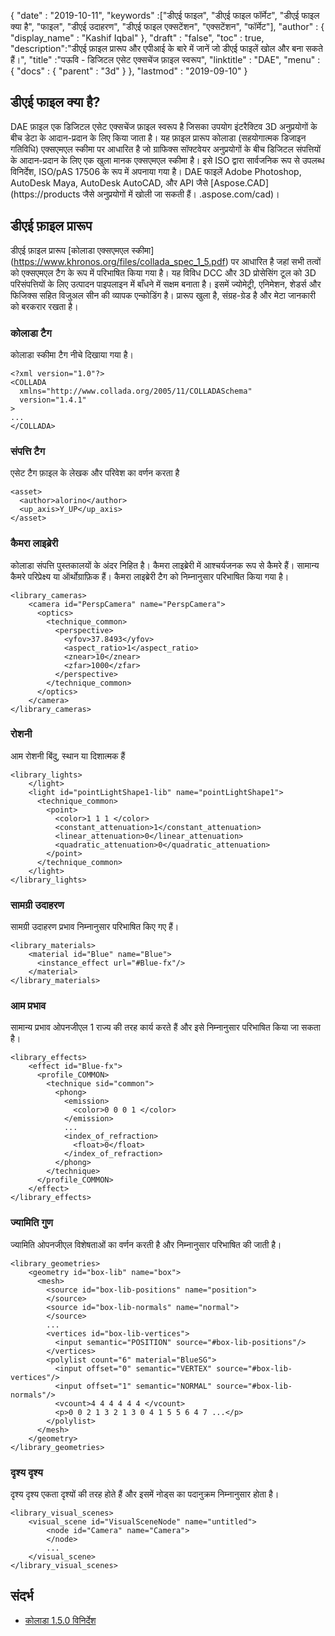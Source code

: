 {
  "date" : "2019-10-11",
  "keywords" :["डीएई फाइल", "डीएई फाइल फॉर्मेट", "डीएई फाइल क्या है", "फाइल", "डीएई उदाहरण", "डीएई फाइल एक्सटेंशन", "एक्सटेंशन", "फॉर्मेट"],
  "author" : {
    "display_name" : "Kashif Iqbal"
},
  "draft" : "false",
  "toc" : true,
  "description":"डीएई फ़ाइल प्रारूप और एपीआई के बारे में जानें जो डीएई फाइलें खोल और बना सकते हैं।",
  "title" :"पऊवि - डिजिटल एसेट एक्सचेंज फ़ाइल स्वरूप",
  "linktitle" : "DAE",
  "menu" : {
    "docs" : {
      "parent" : "3d"
}
},
  "lastmod" : "2019-09-10"
}

## डीएई फाइल क्या है?

DAE फ़ाइल एक डिजिटल एसेट एक्सचेंज फ़ाइल स्वरूप है जिसका उपयोग इंटरैक्टिव 3D अनुप्रयोगों के बीच डेटा के आदान-प्रदान के लिए किया जाता है। यह फ़ाइल प्रारूप कोलाडा (सहयोगात्मक डिजाइन गतिविधि) एक्सएमएल स्कीमा पर आधारित है जो ग्राफिक्स सॉफ्टवेयर अनुप्रयोगों के बीच डिजिटल संपत्तियों के आदान-प्रदान के लिए एक खुला मानक एक्सएमएल स्कीमा है। इसे ISO द्वारा सार्वजनिक रूप से उपलब्ध विनिर्देश, ISO/pAS 17506 के रूप में अपनाया गया है। DAE फाइलें Adobe Photoshop, AutoDesk Maya, AutoDesk AutoCAD, और API जैसे [Aspose.CAD](https://products जैसे अनुप्रयोगों में खोली जा सकती हैं। .aspose.com/cad)।

## डीएई फ़ाइल प्रारूप

डीएई फ़ाइल प्रारूप [कोलाडा एक्सएमएल स्कीमा] (https://www.khronos.org/files/collada_spec_1_5.pdf) पर आधारित है जहां सभी तत्वों को एक्सएमएल टैग के रूप में परिभाषित किया गया है। यह विविध DCC और 3D प्रोसेसिंग टूल को 3D परिसंपत्तियों के लिए उत्पादन पाइपलाइन में बाँधने में सक्षम बनाता है। इसमें ज्योमेट्री, एनिमेशन, शेडर्स और फिजिक्स सहित विजुअल सीन की व्यापक एन्कोडिंग है। प्रारूप खुला है, संग्रह-ग्रेड है और मेटा जानकारी को बरकरार रखता है।

### कोलाडा टैग

कोलाडा स्कीमा टैग नीचे दिखाया गया है।
```
<?xml version="1.0"?>
<COLLADA
  xmlns="http://www.collada.org/2005/11/COLLADASchema"
  version="1.4.1"
>
...
</COLLADA>
```
### संपत्ति टैग

एसेट टैग फ़ाइल के लेखक और परिवेश का वर्णन करता है

```
<asset>
  <author>alorino</author>
  <up_axis>Y_UP</up_axis>
</asset>
```

### कैमरा लाइब्रेरी

कोलाडा संपत्ति पुस्तकालयों के अंदर निहित है। कैमरा लाइब्रेरी में आश्चर्यजनक रूप से कैमरे हैं। सामान्य कैमरे परिप्रेक्ष्य या ऑर्थोग्राफ़िक हैं। कैमरा लाइब्रेरी टैग को निम्नानुसार परिभाषित किया गया है।
```
<library_cameras>
    <camera id="PerspCamera" name="PerspCamera">
      <optics>
        <technique_common>
          <perspective>
            <yfov>37.8493</yfov>
            <aspect_ratio>1</aspect_ratio>
            <znear>10</znear>
            <zfar>1000</zfar>
          </perspective>
        </technique_common>
      </optics>
    </camera>
</library_cameras>
```
### रोशनी

आम रोशनी बिंदु, स्थान या दिशात्मक हैं
```
<library_lights>
    </light>
    <light id="pointLightShape1-lib" name="pointLightShape1">
      <technique_common>
        <point>
          <color>1 1 1 </color>
          <constant_attenuation>1</constant_attenuation>
          <linear_attenuation>0</linear_attenuation>
          <quadratic_attenuation>0</quadratic_attenuation>
        </point>
      </technique_common>
    </light>
</library_lights>
```

### सामग्री उदाहरण

सामग्री उदाहरण प्रभाव निम्नानुसार परिभाषित किए गए हैं।
```
<library_materials>
    <material id="Blue" name="Blue">
      <instance_effect url="#Blue-fx"/>
    </material>
</library_materials>
```
### आम प्रभाव

सामान्य प्रभाव ओपनजीएल 1 राज्य की तरह कार्य करते हैं और इसे निम्नानुसार परिभाषित किया जा सकता है।

```
<library_effects>
    <effect id="Blue-fx">
      <profile_COMMON>
        <technique sid="common">
          <phong>
            <emission>
              <color>0 0 0 1 </color>
            </emission>
            ...
            <index_of_refraction>
              <float>0</float>
            </index_of_refraction>
          </phong>
        </technique>
      </profile_COMMON>
    </effect>
</library_effects>
```

### ज्यामिति गुण

ज्यामिति ओपनजीएल विशेषताओं का वर्णन करती है और निम्नानुसार परिभाषित की जाती है।
```
<library_geometries>
    <geometry id="box-lib" name="box">
      <mesh>
        <source id="box-lib-positions" name="position">
        </source>
        <source id="box-lib-normals" name="normal">
        </source>
        ...
        <vertices id="box-lib-vertices">
          <input semantic="POSITION" source="#box-lib-positions"/>
        </vertices>
        <polylist count="6" material="BlueSG">
          <input offset="0" semantic="VERTEX" source="#box-lib-vertices"/>
          <input offset="1" semantic="NORMAL" source="#box-lib-normals"/>
          <vcount>4 4 4 4 4 4 </vcount>
          <p>0 0 2 1 3 2 1 3 0 4 1 5 5 6 4 7 ...</p>
        </polylist>
      </mesh>
    </geometry>
</library_geometries>
```

### दृश्य दृश्य

दृश्य दृश्य एकता दृश्यों की तरह होते हैं और इसमें नोड्स का पदानुक्रम निम्नानुसार होता है।
```
<library_visual_scenes>
    <visual_scene id="VisualSceneNode" name="untitled">
        <node id="Camera" name="Camera">
        </node>
        ...
    </visual_scene>
</library_visual_scenes>
```

## संदर्भ
* [कोलाडा 1.5.0 विनिर्देश](https://www.khronos.org/files/collada_spec_1_5.pdf)

